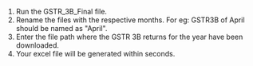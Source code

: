 1) Run the GSTR_3B_Final file.
2) Rename the files with the respective months. For eg: GSTR3B of April should be named as "April".
3) Enter the file path where the GSTR 3B returns for the year have been downloaded.
4) Your excel file will be generated within seconds.
